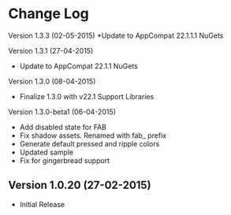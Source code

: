 Change Log
==========
Version 1.3.3 (02-05-2015)
*Update to AppCompat 22.1.1.1 NuGets

Version 1.3.1 (27-04-2015)
* Update to AppCompat 22.1.1 NuGets

Version 1.3.0 (08-04-2015)
* Finalize 1.3.0 with v22.1 Support Libraries

Version 1.3.0-beta1 (06-04-2015)
* Add disabled state for FAB
* Fix shadow assets. Renamed with fab_ prefix
* Generate default pressed and ripple colors
* Updated sample
* Fix for gingerbread support

Version 1.0.20 (27-02-2015)
-------------
* Initial Release

